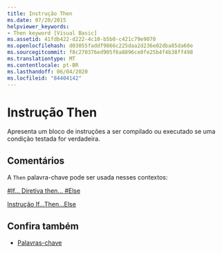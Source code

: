 ```yaml
---
title: Instrução Then
ms.date: 07/20/2015
helpviewer_keywords:
- Then keyword [Visual Basic]
ms.assetid: 41fdb422-d222-4c10-b5b0-c421c79e9070
ms.openlocfilehash: d03055faddf9866c225daa2d236e02dba85da60e
ms.sourcegitcommit: f8c270376ed905f6a8896ce0fe25b4f4b38ff498
ms.translationtype: MT
ms.contentlocale: pt-BR
ms.lasthandoff: 06/04/2020
ms.locfileid: "84404142"
---
```

# <a name="then-statement"></a>Instrução Then
Apresenta um bloco de instruções a ser compilado ou executado se uma condição testada for verdadeira.  
  
## <a name="remarks"></a>Comentários  
 A `Then` palavra-chave pode ser usada nesses contextos:  
  
 [#If... Diretiva then... #Else](../directives/if-then-else-directives.md)  
  
 [Instrução If...Then...Else](if-then-else-statement.md)  
  
## <a name="see-also"></a>Confira também

- [Palavras-chave](../keywords/index.md)
